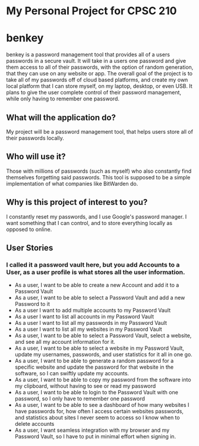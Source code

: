 # My Personal Project for CPSC 210
# benkey
benkey is a password management tool that provides all of a users passwords in a secure vault. 
It will take in a users one password and give them access to all of their passwords, with the option of random generation, that they can use on any website or app. 
The overall goal of the project is to take all of my passwords off of cloud based platforms, and create my own local platform that I can store myself, on my laptop, desktop, or even USB. 
It plans to give the user complete control of their password management, while only having to remember one password.
## What will the application do?
My project will be a  password management tool, that helps users store all of their passwords locally.

## Who will use it?

Those with millions of passwords (such as myself) who also constantly find themselves forgetting said passwords. This tool is supposed to be a simple implementation of what companies like BitWarden do. 
## Why is this project of interest to you?
I constantly reset my passwords, and I use Google's password manager. I want something that I can control, and to store everything locally as opposed to online.


## User Stories
### I called it a password vault here, but you add Accounts to a User, as a user profile is what stores all the user information.
- As a user, I want to be able to create a new Account and add it to a Password Vault
- As a user, I want to be able to select a Password Vault and add a new Password to it
- As a user I want to add multiple accounts to my Password Vault
- As a user I want to list all accounts in my Password Vault
- As a user I want to list all my passwords in my Password Vault
- As a user I want to list all my websites in my Password Vault
- As a user, I want to be able to select a Password Vault, select a website, and see all my account information for it.
- As a user, I want to be able to select a website in my Password Vault, update my usernames, passwords, and user statistics for it all in one go.
- As a user, I want to be able to generate a random password for a specific website and update the password for that website in the software, so I can swiftly update my accounts.
- As a user, I want to be able to copy my password from the software into my clipboard, without having to see or read my password
- As a user, I want to be able to login to the Password Vault with one password, so I only have to remember one password
- As a user, I want to be able to see a dashboard of how many websites I have passwords for, how often I access certain websites passwords, and statistics about sites I never seem to access so I know when to delete accounts
- As a user, I want seamless integration with my browser and my Password Vault, so I have to put in minimal effort when signing in.